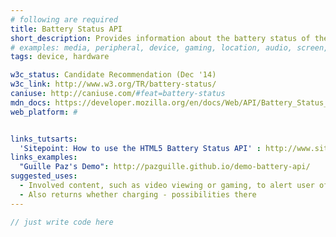 ```yaml
---
# following are required
title: Battery Status API
short_description: Provides information about the battery status of the hosting device.
# examples: media, peripheral, device, gaming, location, audio, screen,
tags: device, hardware

w3c_status: Candidate Recommendation (Dec '14)
w3c_link: http://www.w3.org/TR/battery-status/
caniuse: http://caniuse.com/#feat=battery-status
mdn_docs: https://developer.mozilla.org/en/docs/Web/API/Battery_Status_API
web_platform: #


links_tutsarts:
  'Sitepoint: How to use the HTML5 Battery Status API' : http://www.sitepoint.com/html5-battery-status-api/
links_examples:
  "Guille Paz's Demo": http://pazguille.github.io/demo-battery-api/
suggested_uses:
  - Involved content, such as video viewing or gaming, to alert user of low battery.
  - Also returns whether charging - possibilities there
---
```



```js
// just write code here

```
